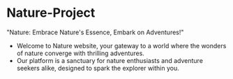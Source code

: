 
# Nature-Project
"Nature: Embrace Nature's Essence, Embark on Adventures!"  
- Welcome to Nature website, your gateway to a world where the wonders of nature converge with thrilling adventures. 
- Our platform is a sanctuary for nature enthusiasts and adventure seekers alike, designed to spark the explorer within you.
